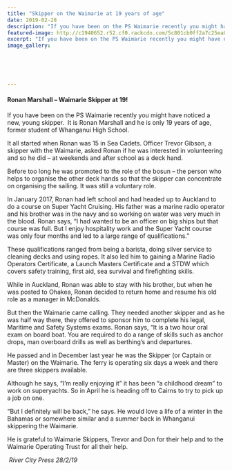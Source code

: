 ```yaml
---
title: "Skipper on the Waimarie at 19 years of age"
date: 2019-02-28
description: "If you have been on the PS Waimarie recently you might have noticed a new, young skipper. It is Ronan Marshall, age 19!"
featured-image: http://c1940652.r52.cf0.rackcdn.com/5c801cb0ff2a7c25ea000112/Ronan-Marshall-Skipper-250.RCP-28.2.jpg
excerpt: "If you have been on the PS Waimarie recently you might have noticed a new, young skipper. It is Ronan Marshall, age 19!"
image_gallery:
    
    
    
    
    
---
```


<h4>Ronan Marshall &ndash; Waimarie Skipper at 19!</h4>
<p>If you have been on the PS Waimarie recently you might have noticed a new, young skipper.&nbsp; It is Ronan Marshall and he is only 19 years of age, former student of Whanganui High School.</p>
<p>It all started when Ronan was 15 in Sea Cadets. Officer Trevor Gibson, a skipper with the Waimarie, asked Ronan if he was interested in volunteering and so he did &ndash; at weekends and after school as a deck hand.</p>
<p>Before too long he was promoted to the role of the bosun &ndash; the person who helps to org<span class="text_exposed_show">anise the other deck hands so that the skipper can concentrate on organising the sailing. It was still a voluntary role.<br /></span></p>
<p><span class="text_exposed_show">In January 2017, Ronan had left school and had headed up to Auckland to do a course on Super Yacht Cruising. His father was a marine radio operator and his brother was in the navy and so working on water was very much in the blood. Ronan says, &ldquo;I had wanted to be an officer on big ships but that course was full. But I enjoy hospitality work and the Super Yacht course was only four months and led to a large range of qualifications.&rdquo;<br /></span></p>
<p><span class="text_exposed_show">These qualifications ranged from being a barista, doing silver service to cleaning decks and using ropes. It also led him to gaining a Marine Radio Operators Certificate, a Launch Masters Certificate and a STDW which covers safety training, first aid, sea survival and firefighting skills.<br /></span></p>
<p><span class="text_exposed_show">While in Auckland, Ronan was able to stay with his brother, but when he was posted to Ohakea, Ronan decided to return home and resume his old role as a manager in McDonalds.<br /></span></p>
<p><span class="text_exposed_show">But then the Waimarie came calling. They needed another skipper and as he was half way there, they offered to sponsor him to complete his legal, Maritime and Safety Systems exams. Ronan says, &ldquo;It is a two hour oral exam on board boat. You are required to do a range of skills such as anchor drops, man overboard drills as well as berthing&rsquo;s and departures.<br /></span></p>
<p><span class="text_exposed_show">He passed and in December last year he was the Skipper (or Captain or Master) on the Waimarie. The ferry is operating six days a week and there are three skippers available.<br /></span></p>
<p><span class="text_exposed_show">Although he says, &ldquo;I&rsquo;m really enjoying it&rdquo; it has been &ldquo;a childhood dream&rdquo; to work on superyachts. So in April he is heading off to Cairns to try to pick up a job on one.<br /></span></p>
<p><span class="text_exposed_show">&ldquo;But I definitely will be back,&rdquo; he says. He would love a life of a winter in the Bahamas or somewhere similar and a summer back in Whanganui skippering the Waimarie.<br /></span></p>
<p><span class="text_exposed_show">He is grateful to Waimarie Skippers, Trevor and Don for their help and to the Waimarie Operating Trust for all their help.</span></p>
<p><em><span class="text_exposed_show">&nbsp;River City Press 28/2/19</span></em></p>

